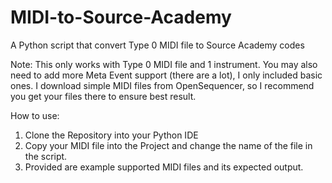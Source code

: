 # MIDI-to-Source-Academy
A Python script that convert Type 0 MIDI file to Source Academy codes

Note: 
This only works with Type 0 MIDI file and 1 instrument. 
You may also need to add more Meta Event support (there are a lot), I only included basic ones. 
I download simple MIDI files from OpenSequencer, so I recommend you get your files there to ensure best result.

How to use:
1. Clone the Repository into your Python IDE
2. Copy your MIDI file into the Project and change the name of the file in the script.
3. Provided are example supported MIDI files and its expected output.

